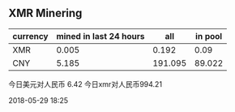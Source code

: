 ## XMR Minering

|currency|mined in last 24 hours|all|in pool|
|---|---|---|---|
|XMR|0.005|0.192|0.09|
|CNY|5.185|191.095|89.022|

今日美元对人民币 6.42	今日xmr对人民币994.21


2018-05-29 18:25